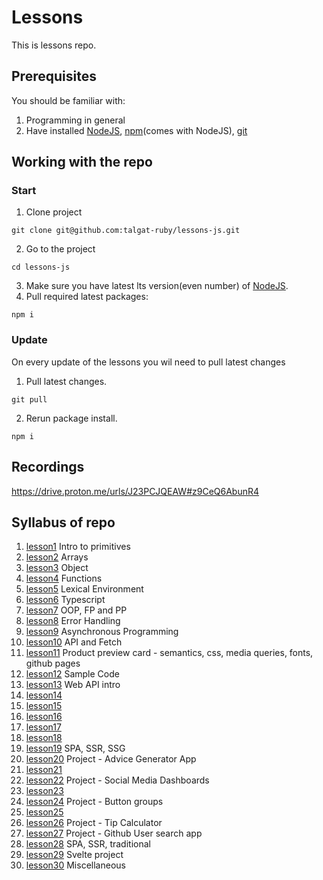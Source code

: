 # Lessons

This is lessons repo.

## Prerequisites

You should be familiar with:

1. Programming in general
2. Have installed [NodeJS](https://nodejs.org), [npm](https://www.npmjs.com/)(comes with
   NodeJS), [git](https://git-scm.com/)

## Working with the repo

### Start

1. Clone project

```shell
git clone git@github.com:talgat-ruby/lessons-js.git
```

2. Go to the project

```shell
cd lessons-js
```

3. Make sure you have latest lts version(even number) of [NodeJS](https://nodejs.org/en).
4. Pull required latest packages:

```shell
npm i
```

### Update

On every update of the lessons you wil need to pull latest changes

1. Pull latest changes.

```shell
git pull
```

2. Rerun package install.

```shell
npm i
```

## Recordings

https://drive.proton.me/urls/J23PCJQEAW#z9CeQ6AbunR4

## Syllabus of repo
1. [lesson1](./lesson1) Intro to primitives
2. [lesson2](./lesson2) Arrays
3. [lesson3](./lesson3) Object
4. [lesson4](./lesson4) Functions
5. [lesson5](./lesson5) Lexical Environment
6. [lesson6](./lesson6) Typescript
7. [lesson7](./lesson7) OOP, FP and PP
8. [lesson8](./lesson8) Error Handling
9. [lesson9](./lesson9) Asynchronous Programming
10. [lesson10](./lesson10) API and Fetch
11. [lesson11](./lesson11) Product preview card - semantics, css, media queries, fonts, github pages
12. [lesson12](./lesson12) Sample Code
13. [lesson13](./lesson13) Web API intro
14. [lesson14](./lesson14)
15. [lesson15](./lesson15)
16. [lesson16](./lesson16)
17. [lesson17](./lesson17)
18. [lesson18](./lesson18)
19. [lesson19](./lesson19) SPA, SSR, SSG
20. [lesson20](./lesson20) Project - Advice Generator App
21. [lesson21](./lesson21) 
22. [lesson22](./lesson22) Project - Social Media Dashboards
23. [lesson23](./lesson23)
24. [lesson24](./lesson24) Project - Button groups
25. [lesson25](./lesson25)
26. [lesson26](./lesson26) Project - Tip Calculator
27. [lesson27](./lesson27) Project - Github User search app
28. [lesson28](./lesson28) SPA, SSR, traditional
29. [lesson29](./lesson29) Svelte project
30. [lesson30](./lesson30) Miscellaneous

